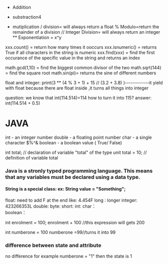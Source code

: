 + Addiition
- substraction4
* mutiplication
/ division= will always return a float
% Modulo=return the remainder of a division
// Integer Division= will always return an integer
** Exponentiation = x^y



xxx.count() = return how many times it ooccurs
xxx.isnumeric() = returns True if all characters in the string is numeric
xxx.find(xxx) = find the first occurance of the specific value in the string and returns an index


math.gcd(1,10) = find the biggest common divisor of the two
math.sqrt(144) = find the square root
math.sin(pi)= returns the sine of different numbers


float and integer:
print(3 ** (4 % 3 + 1) + 15 // (3.2 + 3.8) )------------it yield with float because there are float inside ,it turns all things into integer

question: we know that int(114.514)=114
how to turn it into 115?
answer: int(114.514 + 0.5)


# JAVA
int - an integer number 
double - a floating point number
char - a single character $%^&
boolean - a boolean value ( True/ False)

int total; // declaration of variable "total" of the type unit
total = 10; // definition of variable total
### Java is a stronly typed programming language. This means that any variables must be declared using a data type.
#### String is a special class:  ex: String value = "Something";

float: need to add F at the end like: 4.454F
long : longer integer: 423266353L
double: 
byte:
short:
int: 
char：    
boolean：

int enrolment = 100;
enrolment + 100 //this expression will gets 200

int numberone = 100
numberone =99//turns it into 99

### difference between state and attribute
no difference 
for example numberone = "1" then the state is 1
